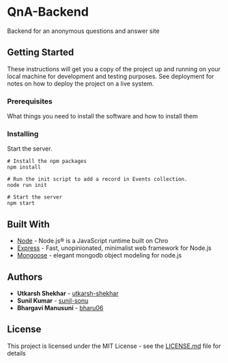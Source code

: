 # QnA-Backend

Backend for an anonymous questions and answer site

## Getting Started

These instructions will get you a copy of the project up and running on your local machine for development and testing purposes. See deployment for notes on how to deploy the project on a live system.

### Prerequisites

What things you need to install the software and how to install them


### Installing

Start the server.


```
# Install the npm packages
npm install

# Run the init script to add a record in Events collection.
node run init

# Start the server
npm start
```

## Built With

* [Node](https://nodejs.org/) - Node.js® is a JavaScript runtime built on Chro
* [Express](https://expressjs.com/) - Fast, unopinionated, minimalist web framework for Node.js
* [Mongoose](https://mongoosejs.com/) - elegant mongodb object modeling for node.js


## Authors

* **Utkarsh Shekhar** - [utkarsh-shekhar](https://github.com/utkarsh-shekhar)
* **Sunil Kumar** - [sunil-sonu](https://github.com/sunil-sonu)
* **Bhargavi Manusuni** - [bharu06](https://github.com/bharu06)

## License

This project is licensed under the MIT License - see the [LICENSE.md](LICENSE.md) file for details
